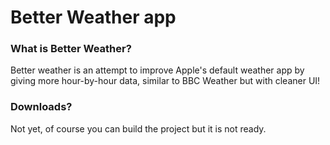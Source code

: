 # Better Weather app

### What is Better Weather?
Better weather is an attempt to improve Apple's default weather app by giving more hour-by-hour data, similar to BBC Weather but with cleaner UI!

### Downloads?
Not yet, of course you can build the project but it is not ready.
